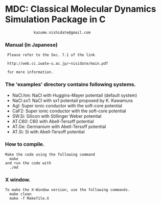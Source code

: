 

# MDC: Classical Molecular Dynamics Simulation Package in C

                 kazume.nishidate@gmail.com

### Manual (in Japanese)
     Please refer to the Sec. 7.1 of the link
     
     http://web.cc.iwate-u.ac.jp/~nisidate/main.pdf

     for more information.	    

### The 'examples' directory contains following systems.
  
- NaCl.hm:  NaCl with Huggins-Mayer potentail (default system)
- NaCl.sx1: NaCl with sx1 potentail proposed by K. Kawamura
- AgI:      Super ionic conductor with the soft-core potential
- CaF2:     Super ionic conductor with the soft-core potential
- SW.Si:    Silicon with Stillinger Weber potential
- AT.C60:   C60 with Abell-Tersoff potential
- AT.Ge:    Germanium with Abell-Tersoff potential
- AT.Si:   Si with Abell-Tersoff potential    

### How to compile.
    Make the code using the following command
      make
    and run the code with
      ./md
    
### X window.
    To make the X-Window version, use the following commands.
      make clean   
      make -f Makefile.X


